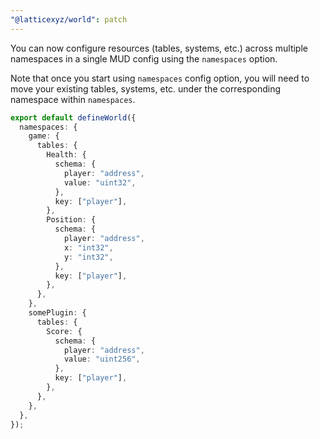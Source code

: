 ```yaml
---
"@latticexyz/world": patch
---
```


You can now configure resources (tables, systems, etc.) across multiple namespaces in a single MUD config using the `namespaces` option.

Note that once you start using `namespaces` config option, you will need to move your existing tables, systems, etc. under the corresponding namespace within `namespaces`.

```ts
export default defineWorld({
  namespaces: {
    game: {
      tables: {
        Health: {
          schema: {
            player: "address",
            value: "uint32",
          },
          key: ["player"],
        },
        Position: {
          schema: {
            player: "address",
            x: "int32",
            y: "int32",
          },
          key: ["player"],
        },
      },
    },
    somePlugin: {
      tables: {
        Score: {
          schema: {
            player: "address",
            value: "uint256",
          },
          key: ["player"],
        },
      },
    },
  },
});
```
